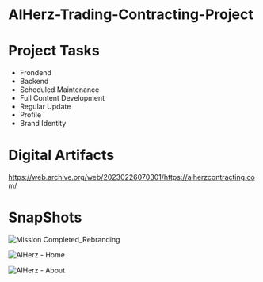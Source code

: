 # AlHerz-Trading-Contracting-Project

# Project Tasks
- Frondend
- Backend
- Scheduled Maintenance
- Full Content Development
- Regular Update
- Profile
- Brand Identity

# Digital Artifacts
https://web.archive.org/web/20230226070301/https://alherzcontracting.com/

#  SnapShots
![Mission Completed_Rebranding](https://user-images.githubusercontent.com/118915848/221397312-cd2e5d09-6042-4f41-bb44-2dc0ceba9ae8.png)

![AlHerz - Home](https://user-images.githubusercontent.com/118915848/221397340-fdb24423-1748-4fb8-9616-15b728203e17.png)

![AlHerz - About](https://user-images.githubusercontent.com/118915848/221397342-def0a627-c301-4a61-a560-ccfcf0dd1c79.png)

